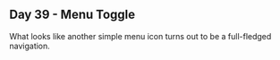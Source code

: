 ## Day 39 - Menu Toggle

What looks like another simple menu icon turns out to be a full-fledged navigation.
